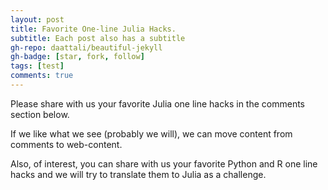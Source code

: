 ```yaml
---
layout: post
title: Favorite One-line Julia Hacks.
subtitle: Each post also has a subtitle
gh-repo: daattali/beautiful-jekyll
gh-badge: [star, fork, follow]
tags: [test]
comments: true
---
```

Please share with us your favorite Julia one line hacks in the comments section below.

If we like what we see (probably we will), we can move content from comments to web-content.

Also, of interest, you can share with us your favorite Python and R one line hacks and we will try to translate them to Julia as a challenge.

